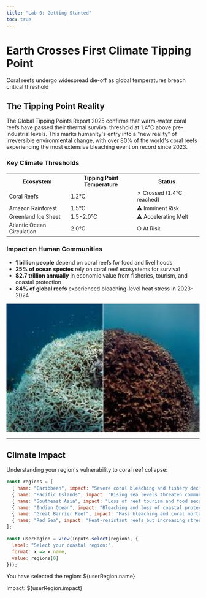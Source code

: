 ```yaml
---
title: "Lab 0: Getting Started"
toc: true
---
```



# Earth Crosses First Climate Tipping Point

Coral reefs undergo widespread die-off as global temperatures breach critical threshold


## The Tipping Point Reality

The Global Tipping Points Report 2025 confirms that warm-water coral reefs have passed their thermal survival threshold at 1.4°C above pre-industrial levels. This marks humanity's entry into a "new reality" of irreversible environmental change, with over 80% of the world's coral reefs experiencing the most extensive bleaching event on record since 2023.


### Key Climate Thresholds

<table>
  <tr>
    <th>Ecosystem</th>
    <th>Tipping Point Temperature</th>
    <th>Status</th>
  </tr>
  <tr>
    <td>Coral Reefs</td>
    <td>1.2°C</td>
    <td>✗ Crossed (1.4°C reached)</td>
  </tr>
  <tr>
    <td>Amazon Rainforest</td>
    <td>1.5°C</td>
    <td>⚠ Imminent Risk</td>
  </tr>
  <tr>
    <td>Greenland Ice Sheet</td>
    <td>1.5-2.0°C</td>
    <td>⚠ Accelerating Melt</td>
  </tr>
  <tr>
    <td>Atlantic Ocean Circulation</td>
    <td>2.0°C</td>
    <td>○ At Risk</td>
  </tr>
</table>

### Impact on Human Communities

<ul>
  <li><strong>1 billion people</strong> depend on coral reefs for food and livelihoods</li>
  <li><strong>25% of ocean species</strong> rely on coral reef ecosystems for survival</li>
  <li><strong>$2.7 trillion annually</strong> in economic value from fisheries, tourism, and coastal protection</li>
  <li><strong>84% of global reefs</strong> experienced bleaching-level heat stress in 2023-2024</li>
</ul>

<img src="coral.jpeg" alt="Coral Reef Bleaching Crisis" width="600">


---

## Climate Impact 

Understanding your region's vulnerability to coral reef collapse:
```js
const regions = [
  { name: "Caribbean", impact: "Severe coral bleaching and fishery decline" },
  { name: "Pacific Islands", impact: "Rising sea levels threaten communities" },
  { name: "Southeast Asia", impact: "Loss of reef tourism and food security" },
  { name: "Indian Ocean", impact: "Bleaching and loss of coastal protection" },
  { name: "Great Barrier Reef", impact: "Mass bleaching and coral mortality" },
  { name: "Red Sea", impact: "Heat-resistant reefs but increasing stress" }
];
```

```js
const userRegion = view(Inputs.select(regions, {
  label: "Select your coastal region:", 
  format: x => x.name,
  value: regions[0]
}));
```

You have selected the region: ${userRegion.name}

Impact: ${userRegion.impact}